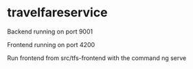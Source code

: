 # travelfareservice
Backend running on port 9001

Frontend running on port 4200

Run frontend from src/tfs-frontend with the command ng serve
